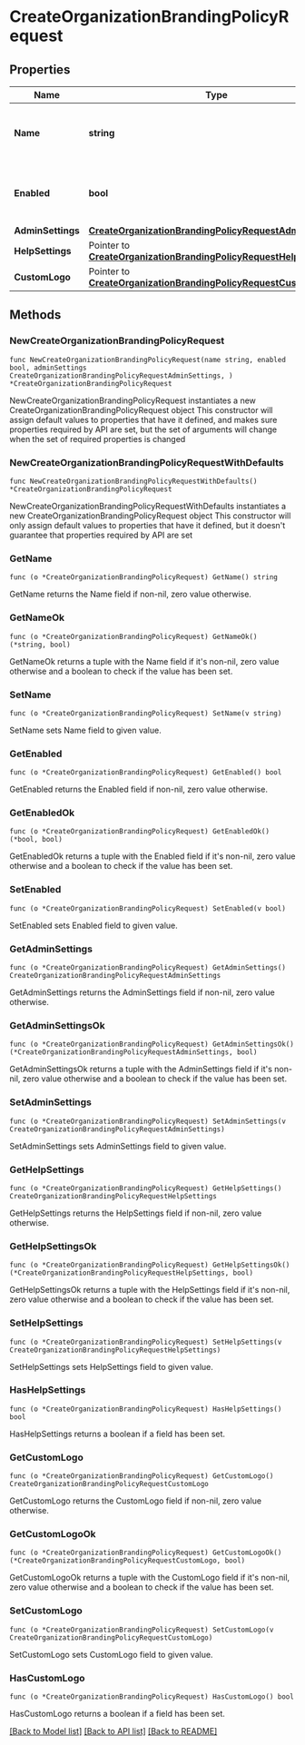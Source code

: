 # CreateOrganizationBrandingPolicyRequest

## Properties

Name | Type | Description | Notes
------------ | ------------- | ------------- | -------------
**Name** | **string** | Name of the Dashboard branding policy. | 
**Enabled** | **bool** | Boolean indicating whether this policy is enabled. | 
**AdminSettings** | [**CreateOrganizationBrandingPolicyRequestAdminSettings**](CreateOrganizationBrandingPolicyRequestAdminSettings.md) |  | 
**HelpSettings** | Pointer to [**CreateOrganizationBrandingPolicyRequestHelpSettings**](CreateOrganizationBrandingPolicyRequestHelpSettings.md) |  | [optional] 
**CustomLogo** | Pointer to [**CreateOrganizationBrandingPolicyRequestCustomLogo**](CreateOrganizationBrandingPolicyRequestCustomLogo.md) |  | [optional] 

## Methods

### NewCreateOrganizationBrandingPolicyRequest

`func NewCreateOrganizationBrandingPolicyRequest(name string, enabled bool, adminSettings CreateOrganizationBrandingPolicyRequestAdminSettings, ) *CreateOrganizationBrandingPolicyRequest`

NewCreateOrganizationBrandingPolicyRequest instantiates a new CreateOrganizationBrandingPolicyRequest object
This constructor will assign default values to properties that have it defined,
and makes sure properties required by API are set, but the set of arguments
will change when the set of required properties is changed

### NewCreateOrganizationBrandingPolicyRequestWithDefaults

`func NewCreateOrganizationBrandingPolicyRequestWithDefaults() *CreateOrganizationBrandingPolicyRequest`

NewCreateOrganizationBrandingPolicyRequestWithDefaults instantiates a new CreateOrganizationBrandingPolicyRequest object
This constructor will only assign default values to properties that have it defined,
but it doesn't guarantee that properties required by API are set

### GetName

`func (o *CreateOrganizationBrandingPolicyRequest) GetName() string`

GetName returns the Name field if non-nil, zero value otherwise.

### GetNameOk

`func (o *CreateOrganizationBrandingPolicyRequest) GetNameOk() (*string, bool)`

GetNameOk returns a tuple with the Name field if it's non-nil, zero value otherwise
and a boolean to check if the value has been set.

### SetName

`func (o *CreateOrganizationBrandingPolicyRequest) SetName(v string)`

SetName sets Name field to given value.


### GetEnabled

`func (o *CreateOrganizationBrandingPolicyRequest) GetEnabled() bool`

GetEnabled returns the Enabled field if non-nil, zero value otherwise.

### GetEnabledOk

`func (o *CreateOrganizationBrandingPolicyRequest) GetEnabledOk() (*bool, bool)`

GetEnabledOk returns a tuple with the Enabled field if it's non-nil, zero value otherwise
and a boolean to check if the value has been set.

### SetEnabled

`func (o *CreateOrganizationBrandingPolicyRequest) SetEnabled(v bool)`

SetEnabled sets Enabled field to given value.


### GetAdminSettings

`func (o *CreateOrganizationBrandingPolicyRequest) GetAdminSettings() CreateOrganizationBrandingPolicyRequestAdminSettings`

GetAdminSettings returns the AdminSettings field if non-nil, zero value otherwise.

### GetAdminSettingsOk

`func (o *CreateOrganizationBrandingPolicyRequest) GetAdminSettingsOk() (*CreateOrganizationBrandingPolicyRequestAdminSettings, bool)`

GetAdminSettingsOk returns a tuple with the AdminSettings field if it's non-nil, zero value otherwise
and a boolean to check if the value has been set.

### SetAdminSettings

`func (o *CreateOrganizationBrandingPolicyRequest) SetAdminSettings(v CreateOrganizationBrandingPolicyRequestAdminSettings)`

SetAdminSettings sets AdminSettings field to given value.


### GetHelpSettings

`func (o *CreateOrganizationBrandingPolicyRequest) GetHelpSettings() CreateOrganizationBrandingPolicyRequestHelpSettings`

GetHelpSettings returns the HelpSettings field if non-nil, zero value otherwise.

### GetHelpSettingsOk

`func (o *CreateOrganizationBrandingPolicyRequest) GetHelpSettingsOk() (*CreateOrganizationBrandingPolicyRequestHelpSettings, bool)`

GetHelpSettingsOk returns a tuple with the HelpSettings field if it's non-nil, zero value otherwise
and a boolean to check if the value has been set.

### SetHelpSettings

`func (o *CreateOrganizationBrandingPolicyRequest) SetHelpSettings(v CreateOrganizationBrandingPolicyRequestHelpSettings)`

SetHelpSettings sets HelpSettings field to given value.

### HasHelpSettings

`func (o *CreateOrganizationBrandingPolicyRequest) HasHelpSettings() bool`

HasHelpSettings returns a boolean if a field has been set.

### GetCustomLogo

`func (o *CreateOrganizationBrandingPolicyRequest) GetCustomLogo() CreateOrganizationBrandingPolicyRequestCustomLogo`

GetCustomLogo returns the CustomLogo field if non-nil, zero value otherwise.

### GetCustomLogoOk

`func (o *CreateOrganizationBrandingPolicyRequest) GetCustomLogoOk() (*CreateOrganizationBrandingPolicyRequestCustomLogo, bool)`

GetCustomLogoOk returns a tuple with the CustomLogo field if it's non-nil, zero value otherwise
and a boolean to check if the value has been set.

### SetCustomLogo

`func (o *CreateOrganizationBrandingPolicyRequest) SetCustomLogo(v CreateOrganizationBrandingPolicyRequestCustomLogo)`

SetCustomLogo sets CustomLogo field to given value.

### HasCustomLogo

`func (o *CreateOrganizationBrandingPolicyRequest) HasCustomLogo() bool`

HasCustomLogo returns a boolean if a field has been set.


[[Back to Model list]](../README.md#documentation-for-models) [[Back to API list]](../README.md#documentation-for-api-endpoints) [[Back to README]](../README.md)


